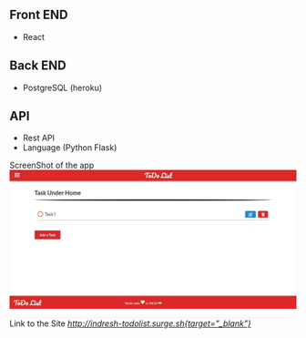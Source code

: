 ## Front END

- React

## Back END

- PostgreSQL (heroku)

## API

- Rest API
- Language (Python Flask)

ScreenShot of the app
![App Screenshot](/app.jpg)

Link to the Site _http://indresh-todolist.surge.sh{target="_blank"}_
